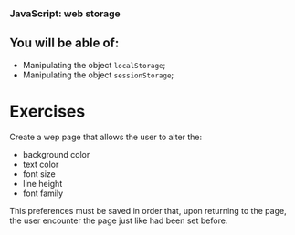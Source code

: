 ### JavaScript: web storage

## You will be able of:

- Manipulating the object `localStorage`;
- Manipulating the object `sessionStorage`;

# Exercises

Create a wep page that allows the user to alter the:

- background color
- text color
- font size
- line height
- font family

This preferences must be saved in order that, upon returning to the page, the user encounter
the page just like had been set before.
